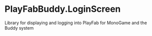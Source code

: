 # PlayFabBuddy.LoginScreen
Library for displaying and logging into PlayFab for MonoGame and the Buddy system

